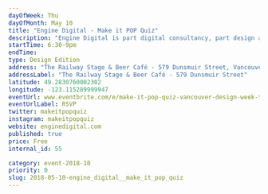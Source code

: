 ```yaml
---
dayOfWeek: Thu
dayOfMonth: May 10
title: "Engine Digital - Make it POP Quiz"
description: "Engine Digital is part digital consultancy, part design and technology studio. Seeing the need for a casual and fun event to bring together the Vancouver design community, the design team at Engine Digital created Make It POP Quiz — pub trivia with a design-nerd twist."
startTime: 6:30-9pm
endTime: 
type: Design Edition
address: "The Railway Stage & Beer Café - 579 Dunsmuir Street, Vancouver, BC, Canada"
addressLabel: "The Railway Stage & Beer Café - 579 Dunsmuir Street"
latitude: 49.2830760002302
longitude: -123.115289999947
eventUrl: www.eventbrite.com/e/make-it-pop-quiz-vancouver-design-week-tickets-45249174499
eventUrlLabel: RSVP
twitter: makeitpopquiz
instagram: makeitpopquiz
website: enginedigital.com
published: true
price: Free
internal_id: 55

category: event-2018-10
priority: 0
slug: 2018-05-10-engine_digital__make_it_pop_quiz
---
```

